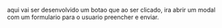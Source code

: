 aqui vai ser desenvolvido um botao que ao ser clicado, ira abrir um modal com um formulario para o usuario preencher e enviar.